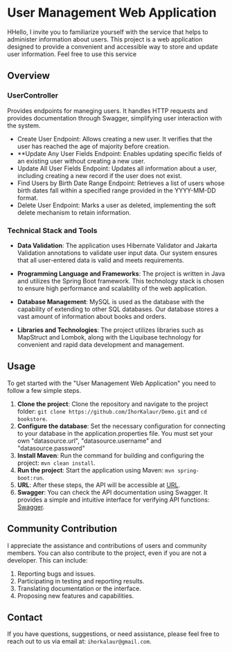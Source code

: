 # User Management Web Application

HHello, I invite you to familiarize yourself with the service that helps to administer information about users. This project is a web application designed to provide a convenient and accessible way to store and update user information. Feel free to use this service

## Overview

### UserController

Provides endpoints for maneging  users. It handles HTTP requests and provides documentation through Swagger, simplifying user interaction with the system.
- Create User Endpoint: Allows creating a new user. It verifies that the user has reached the age of majority before creation.
- **Update Any User Fields Endpoint: Enables updating specific fields of an existing user without creating a new user.
-  Update All User Fields Endpoint: Updates all information about a user, including creating a new record if the user does not exist.
-  Find Users by Birth Date Range Endpoint: Retrieves a list of users whose birth dates fall within a specified range provided in the YYYY-MM-DD format.
-  Delete User Endpoint: Marks a user as deleted, implementing the soft delete mechanism to retain information.


### Technical Stack and Tools

- **Data Validation**: The application uses Hibernate Validator and Jakarta Validation annotations to validate user input data. Our system ensures that all user-entered data is valid and meets requirements.

- **Programming Language and Frameworks**: The project is written in Java and utilizes the Spring Boot framework. This technology stack is chosen to ensure high performance and scalability of the web application.

- **Database Management**: MySQL is used as the database with the capability of extending to other SQL databases. Our database stores a vast amount of information about books and orders.

- **Libraries and Technologies**: The project utilizes libraries such as MapStruct and Lombok, along with the Liquibase technology for convenient and rapid data development and management.

## Usage

To get started with the "User Management Web Application" you need to follow a few simple steps.

1. **Clone the project**: Clone the repository and navigate to the project folder: `git clone https://github.com/IhorKalaur/Demo.git` and `cd bookstore`.
2. **Configure the database**: Set the necessary configuration for connecting to your database in the application.properties file. You must set your own "datasource.url", "datasource.username" and "datasource.password"
3. **Install Maven**: Run the command for building and configuring the project: `mvn clean install`.
4. **Run the project**: Start the application using Maven: `mvn spring-boot:run`.
5. **URL**: After these steps, the API will be accessible at [URL](http://localhost:8080/api).
8. **Swagger**: You can check the API documentation using Swagger. It provides a simple and intuitive interface for verifying API functions: [Swagger](http://localhost:8080/api/swagger-ui/index.html).

## Community Contribution

I appreciate the assistance and contributions of users and community members. You can also contribute to the project, even if you are not a developer. This can include:

1. Reporting bugs and issues.
2. Participating in testing and reporting results.
3. Translating documentation or the interface.
4. Proposing new features and capabilities.

## Contact

If you have questions, suggestions, or need assistance, please feel free to reach out to us via email at: `ihorkalaur@gmail.com`.
